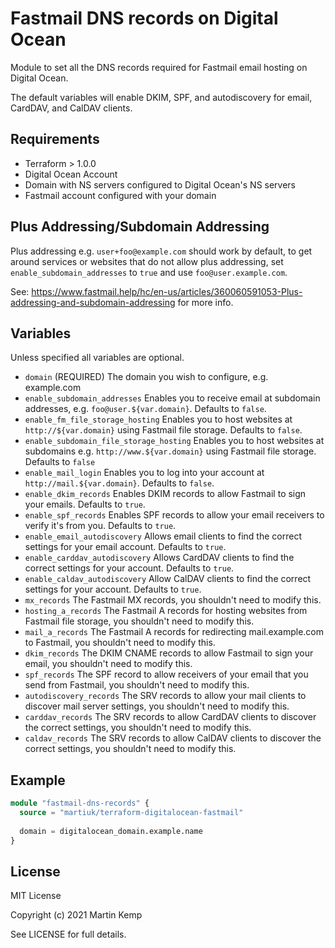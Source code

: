 # Fastmail DNS records on Digital Ocean
Module to set all the DNS records required for Fastmail email hosting on Digital Ocean.

The default variables will enable DKIM, SPF, and autodiscovery for email, CardDAV, and CalDAV clients.


## Requirements
* Terraform > 1.0.0
* Digital Ocean Account
* Domain with NS servers configured to Digital Ocean's NS servers
* Fastmail account configured with your domain

## Plus Addressing/Subdomain Addressing
Plus addressing e.g. `user+foo@example.com` should work by default, to get around services or websites that do not allow
plus addressing, set `enable_subdomain_addresses` to `true` and use `foo@user.example.com`.

See: https://www.fastmail.help/hc/en-us/articles/360060591053-Plus-addressing-and-subdomain-addressing for more info.


## Variables
Unless specified all variables are optional.
* `domain` (REQUIRED) The domain you wish to configure, e.g. example.com
* `enable_subdomain_addresses` Enables you to receive email at subdomain addresses, e.g. `foo@user.${var.domain}`. Defaults to `false`.
* `enable_fm_file_storage_hosting` Enables you to host websites at `http://${var.domain}` using Fastmail file storage. Defaults to `false`.
* `enable_subdomain_file_storage_hosting` Enables you to host websites at subdomains e.g. `http://www.${var.domain}` using Fastmail file storage. Defaults to `false`
* `enable_mail_login` Enables you to log into your account at `http://mail.${var.domain}`. Defaults to `false`.
* `enable_dkim_records` Enables DKIM records to allow Fastmail to sign your emails. Defaults to `true`.
* `enable_spf_records` Enables SPF records to allow your email receivers to verify it's from you. Defaults to `true`.
* `enable_email_autodiscovery` Allows email clients to find the correct settings for your email account. Defaults to `true`.
* `enable_carddav_autodiscovery` Allows CardDAV clients to find the correct settings for your account. Defaults to `true`.
* `enable_caldav_autodiscovery` Allow CalDAV clients to find the correct settings for your account. Defaults to `true`.
* `mx_records` The Fastmail MX records, you shouldn't need to modify this.
* `hosting_a_records` The Fastmail A records for hosting websites from Fastmail file storage, you shouldn't need to modify this.
* `mail_a_records` The Fastmail A records for redirecting mail.example.com to Fastmail, you shouldn't need to modify this.
* `dkim_records` The DKIM CNAME records to allow Fastmail to sign your email, you shouldn't need to modify this.
* `spf_records` The SPF record to allow receivers of your email that you send from Fastmail, you shouldn't need to modify this.
* `autodiscovery_records` The SRV records to allow your mail clients to discover mail server settings, you shouldn't need to modify this.
* `carddav_records` The SRV records to allow CardDAV clients to discover the correct settings, you shouldn't need to modify this.
* `caldav_records` The SRV records to allow CalDAV clients to discover the correct settings, you shouldn't need to modify this.

## Example
```terraform
module "fastmail-dns-records" {
  source = "martiuk/terraform-digitalocean-fastmail"
  
  domain = digitalocean_domain.example.name
}
```

## License
MIT License

Copyright (c) 2021 Martin Kemp

See LICENSE for full details.
